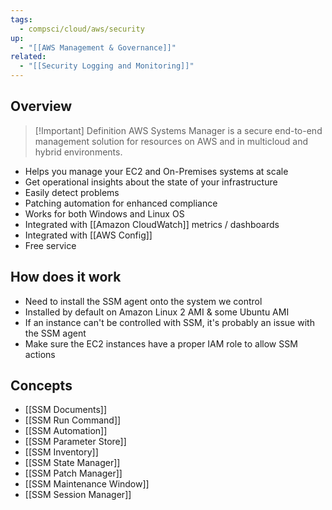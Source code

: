 ```yaml
---
tags:
  - compsci/cloud/aws/security
up:
  - "[[AWS Management & Governance]]"
related:
  - "[[Security Logging and Monitoring]]"
---
```

## Overview

> [!Important] Definition
> AWS Systems Manager is a secure end-to-end management solution for resources on AWS and in multicloud and hybrid environments.

- Helps you manage your EC2 and On-Premises systems at scale
- Get operational insights about the state of your infrastructure
- Easily detect problems
- Patching automation for enhanced compliance
- Works for both Windows and Linux OS
- Integrated with [[Amazon CloudWatch]] metrics / dashboards
- Integrated with [[AWS Config]]
- Free service

## How does it work

- Need to install the SSM agent onto the system we control
- Installed by default on Amazon Linux 2 AMI & some Ubuntu AMI
- If an instance can't be controlled with SSM, it's probably an issue with the SSM agent
- Make sure the EC2 instances have a proper IAM role to allow SSM actions


## Concepts

- [[SSM Documents]]
- [[SSM Run Command]]
- [[SSM Automation]]
- [[SSM Parameter Store]]
- [[SSM Inventory]]
- [[SSM State Manager]]
- [[SSM Patch Manager]]
- [[SSM Maintenance Window]]
- [[SSM Session Manager]]
